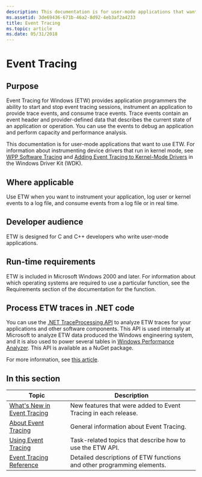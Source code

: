 ```yaml
---
description: This documentation is for user-mode applications that want to use ETW. For information about instrumenting device drivers that run in kernel mode, see WPP Software Tracing and Adding Event Tracing to Kernel-Mode Drivers in the Windows Driver Kit (WDK).
ms.assetid: 3de69436-671b-46a2-8d92-4eb3af2a4233
title: Event Tracing
ms.topic: article
ms.date: 05/31/2018
---
```


# Event Tracing

## Purpose

Event Tracing for Windows (ETW) provides application programmers the ability to start and stop event tracing sessions, instrument an application to provide trace events, and consume trace events. Trace events contain an event header and provider-defined data that describes the current state of an application or operation. You can use the events to debug an application and perform capacity and performance analysis.

This documentation is for user-mode applications that want to use ETW. For information about instrumenting device drivers that run in kernel mode, see [WPP Software Tracing](/windows-hardware/drivers/devtest/wpp-software-tracing) and [Adding Event Tracing to Kernel-Mode Drivers](/windows-hardware/drivers/devtest/event-tracing-for-windows--etw-) in the Windows Driver Kit (WDK).

## Where applicable

Use ETW when you want to instrument your application, log user or kernel events to a log file, and consume events from a log file or in real time.

## Developer audience

ETW is designed for C and C++ developers who write user-mode applications.

## Run-time requirements

ETW is included in Microsoft Windows 2000 and later. For information about which operating systems are required to use a particular function, see the Requirements section of the documentation for the function.

## Process ETW traces in .NET code

You can use the [.NET TraceProcessing API](https://www.nuget.org/packages/Microsoft.Windows.EventTracing.Processing.All) to analyze ETW traces for your applications and other software components. This API is used internally at Microsoft to analyze ETW data produced the Windows engineering system, and it is also used to power several tables in [Windows Performance Analyzer](/windows-hardware/test/wpt/windows-performance-analyzer). This API is available as a NuGet package.

For more information, see [this article](/windows/apps/trace-processing/overview).

## In this section



| Topic                                                                     | Description                                                                        |
|---------------------------------------------------------------------------|------------------------------------------------------------------------------------|
| [What's New in Event Tracing](what-s-new-in-event-tracing.md)<br/> | New features that were added to Event Tracing in each release.<br/>          |
| [About Event Tracing](about-event-tracing.md)<br/>                 | General information about Event Tracing.<br/>                                |
| [Using Event Tracing](using-event-tracing.md)<br/>                 | Task-related topics that describe how to use the ETW API.<br/>               |
| [Event Tracing Reference](event-tracing-reference.md)<br/>         | Detailed descriptions of ETW functions and other programming elements. <br/> |



 

 

 
